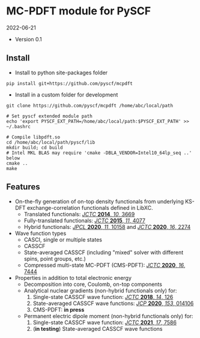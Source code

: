 MC-PDFT module for PySCF
=========================

2022-06-21

* Version 0.1

Install
-------
* Install to python site-packages folder
```
pip install git+https://github.com/pyscf/mcpdft
```

* Install in a custom folder for development
```
git clone https://github.com/pyscf/mcpdft /home/abc/local/path

# Set pyscf extended module path
echo 'export PYSCF_EXT_PATH=/home/abc/local/path:$PYSCF_EXT_PATH' >> ~/.bashrc

# Compile libpdft.so
cd /home/abc/local/path/pyscf/lib
mkdir build; cd build
# Intel MKL BLAS may require 'cmake -DBLA_VENDOR=Intel10_64lp_seq ..' below
cmake ..
make
```

Features
-------
* On-the-fly generation of on-top density functionals from underlying KS-DFT exchange-correlation functionals defined in LibXC.
    - Translated functionals: [*JCTC* **2014**, *10*, 3669](http://dx.doi.org/10.1021/ct500483t)
    - Fully-translated functionals: [*JCTC* **2015**, *11*, 4077](http://dx.doi.org/10.1021/acs.jctc.5b00609)
    - Hybrid functionals: [*JPCL* **2020**, *11*, 10158](http://dx.doi.org/10.1021/acs.jpclett.0c02956)
and [*JCTC* **2020**, *16*, 2274](http://dx.doi.org/10.1021/acs.jctc.9b01178)
* Wave function types
    - CASCI, single or multiple states
    - CASSCF
    - State-averaged CASSCF (including "mixed" solver with different spins, point groups, etc.)
    - Compressed multi-state MC-PDFT (CMS-PDFT): [*JCTC* **2020**, *16*, 7444](http://dx.doi.org/10.1021/acs.jctc.0c00908)
* Properties in addition to total electronic energy
    - Decomposition into core, Coulomb, on-top components
    - Analytical nuclear gradients (non-hybrid functionals only) for:
        1. Single-state CASSCF wave function: [*JCTC* **2018**, *14*, 126](http://dx.doi.org/10.1021/acs.jctc.7b00967)
        2. State-averaged CASSCF wave functions: [*JCP* **2020**, *153*, 014106](http://dx.doi.org/10.1063/5.0007040)
        3. CMS-PDFT: **in press**
    - Permanent electric dipole moment (non-hybrid functionals only) for:
        1. Single-state CASSCF wave function: [*JCTC* **2021**, *17*, 7586](http://dx.doi.org/10.1021/acs.jctc.1c00915)
        2. (**in testing**) State-averaged CASSCF wave functions

